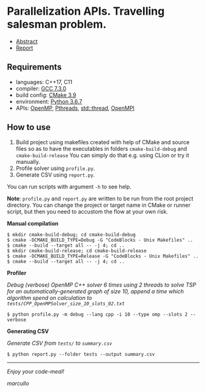 # Parallelization APIs. Travelling salesman problem.

- [Abstract](abstract)
- [Report](Comparison-of-parallelization-APIs-Travelling-salesman-problem.pdf)

## Requirements

- languages: C++17, C11
- compiler: [GCC 7.3.0](https://ftp.gnu.org/gnu/gcc/gcc-7.3.0/)
- build config: [CMake 3.9](https://cmake.org/cmake/help/v3.9/)
- environment: [Python 3.6.7](https://www.python.org/downloads/release/python-367/)
- APIs: [OpenMP](https://www.openmp.org/wp-content/uploads/OpenMP3.0-SummarySpec.pdf), [Pthreads](http://man7.org/linux/man-pages/man7/pthreads.7.html), [std::thread](http://www.cplusplus.com/reference/thread/thread/), [OpenMPI](https://www.open-mpi.org/)

## How to use
1. Build project using makefiles created with help of CMake and source files so as to have the executables
     in folders `cmake-build-debug` and `cmake-build-release` You can simply do that e.g. using CLion or try it manually.
2. Profile solver using `profile.py`.
3. Generate CSV using `report.py`.

You can run scripts with argument `-h` to see help.

**Note**: `profile.py` and `report.py` are written to be run from the root project directory. You can change the
project or target name in CMake or runner script, but then you need to accustom the flow at your own risk.

**Manual compilation**

```shell
$ mkdir cmake-build-debug; cd cmake-build-debug
$ cmake -DCMAKE_BUILD_TYPE=Debug -G "CodeBlocks - Unix Makefiles" ..
$ cmake --build --target all -- -j 4; cd ..
$ mkdir cmake-build-release; cd cmake-build-release
$ cmake -DCMAKE_BUILD_TYPE=Release -G "CodeBlocks - Unix Makefiles" ..
$ cmake --build --target all -- -j 4; cd ..
```

**Profiler**

_Debug (verbose) OpenMP C++ solver 6 times using 2 threads to solve TSP for an automatically-generated graph of
size 10, append a time which algorithm spend on calculation to `tests/CPP_OpenMPSolver_size_10_slots_02.txt`_

```shell
$ python profile.py -m debug --lang cpp -i 10 --type omp --slots 2 --verbose
```

**Generating CSV**

_Generate CSV from `tests/` to `summary.csv`_

```shell
$ python report.py --folder tests --output summary.csv
```

---

*Enjoy your code-meal!*

*marcullo*
